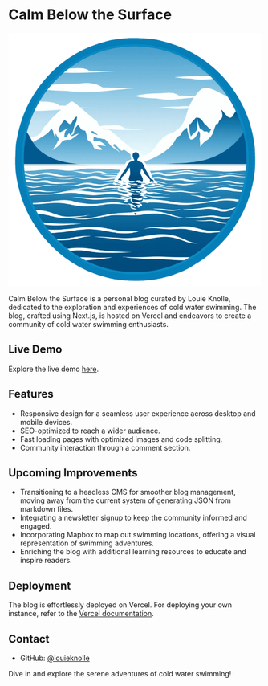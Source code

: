 # Calm Below the Surface

![Banner Image](public/static/images/cold-logo.png)

Calm Below the Surface is a personal blog curated by Louie Knolle, dedicated to the exploration and experiences of cold water swimming. The blog, crafted using Next.js, is hosted on Vercel and endeavors to create a community of cold water swimming enthusiasts.

## Live Demo

Explore the live demo [here](https://cold-swimming-blog.vercel.app/).

## Features

- Responsive design for a seamless user experience across desktop and mobile devices.
- SEO-optimized to reach a wider audience.
- Fast loading pages with optimized images and code splitting.
- Community interaction through a comment section.

## Upcoming Improvements

- Transitioning to a headless CMS for smoother blog management, moving away from the current system of generating JSON from markdown files.
- Integrating a newsletter signup to keep the community informed and engaged.
- Incorporating Mapbox to map out swimming locations, offering a visual representation of swimming adventures.
- Enriching the blog with additional learning resources to educate and inspire readers.

## Deployment

The blog is effortlessly deployed on Vercel. For deploying your own instance, refer to the [Vercel documentation](https://vercel.com/docs).

## Contact

- GitHub: [@louieknolle](https://github.com/louieknolle)

Dive in and explore the serene adventures of cold water swimming!

